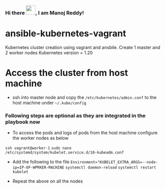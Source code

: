 ### Hi there <img src="https://raw.githubusercontent.com/MartinHeinz/MartinHeinz/master/wave.gif" width="30px">, I am Manoj Reddy!

# ansible-kubernetes-vagrant
Kubernetes cluster creation using vagrant and ansbile. Create 1 master and 2 worker nodes
Kubernetes version = 1.20

# Access the cluster from host machine
* ssh into master node and copy the `/etc/kubernetes/admin.conf` to the host machine under `~/.kube/config`

### Following steps are optional as they are integrated in the playbook now
* To access the pods and logs of pods from the host machine configure the worker nodes as below

`ssh vagrant@worker-1`
`sudo nano /etc/systemd/system/kubelet.service.d/10-kubeadm.conf`

* Add the following to the file
`Environment="KUBELET_EXTRA_ARGS=--node-ip=IP-OF-WPRKER-MACHINE`
`systemctl daemon-reload`
`systemctl restart kubelet`

* Repeat the above on all the nodes
